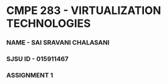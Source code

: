 # CMPE 283 - VIRTUALIZATION TECHNOLOGIES
### NAME - SAI SRAVANI CHALASANI
### SJSU ID - 015911467
### ASSIGNMENT 1 
